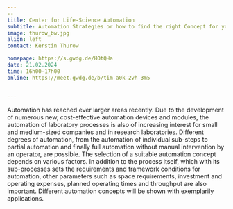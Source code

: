 ```yaml
---
--
title: Center for Life-Science Automation
subtitle: Automation Strategies or how to find the right Concept for your Automation Project?
image: thurow_bw.jpg
align: left
contact: Kerstin Thurow

homepage: https://s.gwdg.de/HOtQHa
date: 21.02.2024
time: 16h00-17h00
online: https://meet.gwdg.de/b/tim-a0k-2vh-3m5


---
```


Automation has reached ever larger areas recently. Due to the development of numerous new, 
cost-effective automation devices and modules, the automation of laboratory processes is 
also of increasing interest for small and medium-sized companies and in research laboratories. 
Different degrees of automation, from the automation of individual sub-steps to partial automation 
and finally full automation without manual intervention by an operator, are possible. 
The selection of a suitable automation concept depends on various factors. 
In addition to the process itself, which with its sub-processes sets the requirements and 
framework conditions for automation, other parameters such as space requirements, investment 
and operating expenses, planned operating times and throughput are also important.
Different automation concepts will be shown with exemplarily applications. 